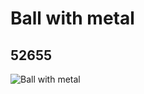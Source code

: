 # Ball with metal
## 52655
![Ball with metal](https://lc-www-live-s.legocdn.com/media/bricks/5/2/4260754.jpg)